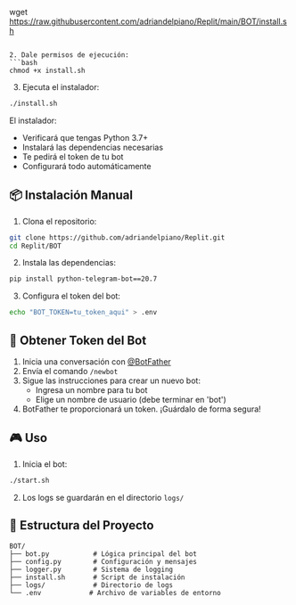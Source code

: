 wget https://raw.githubusercontent.com/adriandelpiano/Replit/main/BOT/install.sh
```

2. Dale permisos de ejecución:
```bash
chmod +x install.sh
```

3. Ejecuta el instalador:
```bash
./install.sh
```

El instalador:
- Verificará que tengas Python 3.7+
- Instalará las dependencias necesarias
- Te pedirá el token de tu bot
- Configurará todo automáticamente

## 📦 Instalación Manual

1. Clona el repositorio:
```bash
git clone https://github.com/adriandelpiano/Replit.git
cd Replit/BOT
```

2. Instala las dependencias:
```bash
pip install python-telegram-bot==20.7
```

3. Configura el token del bot:
```bash
echo "BOT_TOKEN=tu_token_aqui" > .env
```

## 🔑 Obtener Token del Bot

1. Inicia una conversación con [@BotFather](https://t.me/botfather)
2. Envía el comando `/newbot`
3. Sigue las instrucciones para crear un nuevo bot:
   - Ingresa un nombre para tu bot
   - Elige un nombre de usuario (debe terminar en 'bot')
4. BotFather te proporcionará un token. ¡Guárdalo de forma segura!

## 🎮 Uso

1. Inicia el bot:
```bash
./start.sh
```

2. Los logs se guardarán en el directorio `logs/`

## 📁 Estructura del Proyecto

```
BOT/
├── bot.py           # Lógica principal del bot
├── config.py        # Configuración y mensajes
├── logger.py        # Sistema de logging
├── install.sh       # Script de instalación
├── logs/            # Directorio de logs
└── .env            # Archivo de variables de entorno